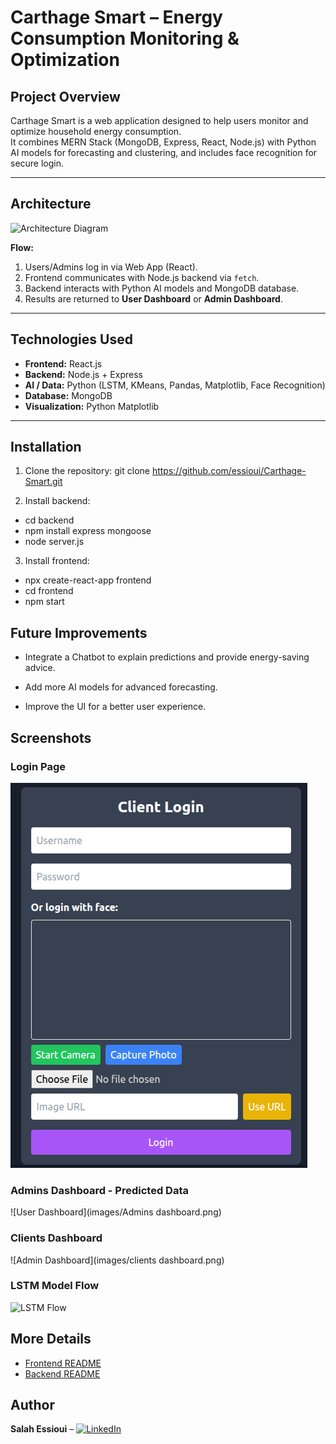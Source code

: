 # Carthage Smart – Energy Consumption Monitoring & Optimization

## Project Overview

Carthage Smart is a web application designed to help users monitor and optimize household energy consumption.  
It combines MERN Stack (MongoDB, Express, React, Node.js) with Python AI models for forecasting and clustering, and includes face recognition for secure login.

---

## Architecture

![Architecture Diagram](images/architecture.png)

**Flow:**

1. Users/Admins log in via Web App (React).
2. Frontend communicates with Node.js backend via `fetch`.
3. Backend interacts with Python AI models and MongoDB database.
4. Results are returned to **User Dashboard** or **Admin Dashboard**.

---

## Technologies Used

- **Frontend:** React.js
- **Backend:** Node.js + Express
- **AI / Data:** Python (LSTM, KMeans, Pandas, Matplotlib, Face Recognition)
- **Database:** MongoDB
- **Visualization:** Python Matplotlib

---

## Installation

1. Clone the repository:
   git clone https://github.com/essioui/Carthage-Smart.git

2. Install backend:

- cd backend
- npm install express mongoose
- node server.js

3. Install frontend:

- npx create-react-app frontend
- cd frontend
- npm start

## Future Improvements

- Integrate a Chatbot to explain predictions and provide energy-saving advice.

- Add more AI models for advanced forecasting.

- Improve the UI for a better user experience.

## Screenshots

### Login Page

![Login Page](images/login_face.png)

### Admins Dashboard - Predicted Data

![User Dashboard](images/Admins dashboard.png)

### Clients Dashboard

![Admin Dashboard](images/clients dashboard.png)

### LSTM Model Flow

![LSTM Flow](images/LSTM_model.png)

## More Details

- [Frontend README](frontend/README.md)
- [Backend README](backend/README.md)

## Author

**Salah Essioui** – [![LinkedIn](https://cdn-icons-png.flaticon.com/24/174/174857.png)](https://www.linkedin.com/in/salah-essioui-9a93092b5)
